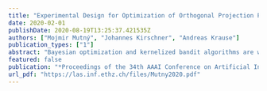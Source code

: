 ```yaml
---
title: "Experimental Design for Optimization of Orthogonal Projection Pursuit Models"
date: 2020-02-01
publishDate: 2020-08-19T13:25:37.421535Z
authors: ["Mojmir Mutný", "Johannes Kirschner", "Andreas Krause"]
publication_types: ["1"]
abstract: "Bayesian optimization and kernelized bandit algorithms are widely used techniques for sequential black box function optimization with applications in parameter tuning, control, robotics among many others. To be effective in high dimensional settings, previous approaches make additional assumptions, for example on low-dimensional subspaces or an additive structure. In this work, we go beyond the additivity assumption and use an orthogonal projection pursuit regression model, which strictly generalizes additive models. We present a two-stage algorithm motivated by experimental design to first decorrelate the additive components. Subsequently, the bandit optimization benefits from the statistically efficient additive model. Our method provably decorrelates the fully additive model and achieves optimal sublinear simple regret in terms of the number of function evaluations. To prove the rotation recovery, we derive novel concentration inequalities for linear regression on subspaces. In addition, we specifically address the issue of acquisition function optimization and present two domain dependent efficient algorithms. We validate the algorithm numerically on synthetic as well as real-world optimization problems."
featured: false
publication: "*Proceedings of the 34th AAAI Conference on Artificial Intelligence (AAAI)*"
url_pdf: "https://las.inf.ethz.ch/files/Mutny2020.pdf"
---
```


